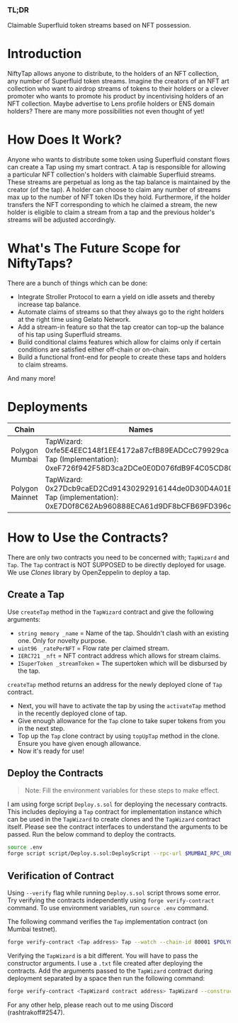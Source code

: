### TL;DR

Claimable Superfluid token streams based on NFT possession.

# Introduction

NiftyTap allows anyone to distribute, to the holders of an NFT collection, any number of Superfluid token streams. Imagine the creators of an NFT art collection who want to airdrop streams of tokens to their holders or a clever promoter who wants to promote his product by incentivising holders of an NFT collection. Maybe advertise to Lens profile holders or ENS domain holders? There are many more possibilities not even thought of yet!

# How Does It Work?

Anyone who wants to distribute some token using Superfluid constant flows can create a Tap using my smart contract. A tap is responsible for allowing a particular NFT collection's holders with claimable Superfluid streams. These streams are perpetual as long as the tap balance is maintained by the creator (of the tap). A holder can choose to claim any number of streams max up to the number of NFT token IDs they hold. Furthermore, if the holder transfers the NFT corresponding to which he claimed a stream, the new holder is eligible to claim a stream from a tap and the previous holder's streams will be adjusted accordingly.

# What's The Future Scope for NiftyTaps?

There are a bunch of things which can be done:

- Integrate Stroller Protocol to earn a yield on idle assets and thereby increase tap balance.
- Automate claims of streams so that they always go to the right holders at the right time using Gelato Network.
- Add a stream-in feature so that the tap creator can top-up the balance of his tap using Superfluid streams.
- Build conditional claims features which allow for claims only if certain conditions are satisfied either off-chain or on-chain.
- Build a functional front-end for people to create these taps and holders to claim streams.

And many more!

# Deployments

| Chain           | Names                                                                                                                     |
|-----------------|---------------------------------------------------------------------------------------------------------------------------|
| Polygon Mumbai  | TapWizard: 0xfe5E4EEC148f1EE4172a87cfB89EADCcC79929ca<br>Tap (Implementation): 0xeF726f942F58D3ca2DCe0E0D076fdB9F4C05CD80 |
| Polygon Mainnet | TapWizard: 0x27Dcb9caED2Cd91430292916144de0D30D4A01E3<br>Tap (implementation): 0xE7D0f8C62Ab960888ECA61d9DF8bCFB69FD396c3 |

# How to Use the Contracts?

There are only two contracts you need to be concerned with; `TapWizard` and `Tap`. The `Tap` contract is NOT SUPPOSED to be directly deployed for usage. We use *Clones* library by OpenZeppelin to deploy a tap.

## Create a Tap

Use `createTap` method in the `TapWizard` contract and give the following arguments:

- `string memory _name` = Name of the tap. Shouldn't clash with an existing one. Only for novelty purpose.
- `uint96 _ratePerNFT` = Flow rate per claimed stream.
- `IERC721 _nft` = NFT contract address which allows for stream claims.
- `ISuperToken _streamToken` = The supertoken which will be disbursed by the tap.

`createTap` method returns an address for the newly deployed clone of `Tap` contract.

- Next, you will have to activate the tap by using the `activateTap` method in the recently deployed clone of tap. 
- Give enough allowance for the `Tap` clone to take super tokens from you in the next step.
- Top up the `Tap` clone contract by using `topUpTap` method in the clone. Ensure you have given enough allowance.
- Now it's ready for use!

## Deploy the Contracts

> Note: Fill the environment variables for these steps to make effect.

I am using forge script `Deploy.s.sol` for deploying the necessary contracts. This includes deploying a `Tap` contract for implementation instance which can be used in the `TapWizard` to create clones and the `TapWizard` contract itself. Please see the contract interfaces to understand the arguments to be passed. Run the below command to deploy the contracts.

``` bash
source .env
forge script script/Deploy.s.sol:DeployScript --rpc-url $MUMBAI_RPC_URL --broadcast -vvvv
```

## Verification of Contract

Using `--verify` flag while running `Deploy.s.sol` script throws some error. Try verifying the contracts independently using `forge verify-contract` command. To use environment variables, run `source .env` command.

The following command verifies the `Tap` implementation contract (on Mumbai testnet).

``` bash
forge verify-contract <Tap address> Tap --watch --chain-id 80001 $POLYGONSCAN_API_KEY
```

Verifying the `TapWizard` is a bit different. You will have to pass the constructor arguments. I use a `.txt` file created after deploying the contracts. Add the arguments passed to the `TapWizard` contract during deployment separated by a space then run the following command:

``` bash
forge verify-contract <TapWizard contract address> TapWizard --constructor-args-path < Path to .txt file> --watch --chain-id 80001 $POLYGONSCAN_API_KEY`
```

For any other help, please reach out to me using Discord (rashtrakoff#2547).
